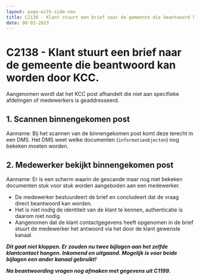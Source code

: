 ```yaml
---
layout: page-with-side-nav
title: C2138 - Klant stuurt een brief naar de gemeente die beantwoord kan worden door KCC.
date: 08-03-2023
---
```


# C2138 - Klant stuurt een brief naar de gemeente die beantwoord kan worden door KCC.

Aangenomen wordt dat het KCC post afhandelt die niet aan specifieke afdelingen of medewerkers is geaddresseerd.

## 1. Scannen binnengekomen post

Aanname: Bij het scannen van de binnengekomen post komt deze terecht in een DMS. Het DMS weet welke documenten (`informatieobjecten`) nog bekeken moeten worden. 

## 2. Medewerker bekijkt binnengekomen post

Aanname: Er is een scherm waarin de gescande maar nog niet bekeken documenten stuk voor stuk worden aangeboden aan een medewerker. 

- De medewerker bestuurdeert de brief en concludeert dat de vraag direct beantwoord kan worden.
- Het is niet nodig de identiteit van de klant te kennen, authenticatie is daarom niet nodig.
- Aangenomen dat de klant contactgegevens heeft opgenomen in de brief stuurt de medewerker het antwoord via het door de klant gewenste kanaal.

___Dit gaat niet kloppen. Er zouden nu twee bijlagen aan het zelfde klantcontact hangen. Inkomend en uitgaand. Mogelijk is voor beide bijlagen een ander kanaal gebruikt!___

___Na beantwoording vragen nog afmaken met gegevens uit C1199.___